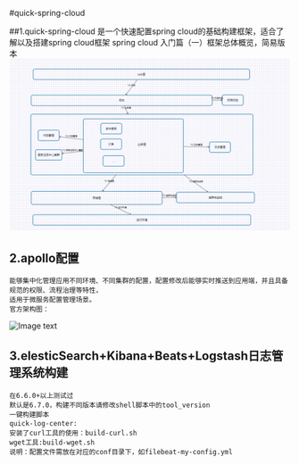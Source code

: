 #quick-spring-cloud

##1.quick-spring-cloud 是一个快速配置spring cloud的基础构建框架，适合了解以及搭建spring cloud框架
    spring cloud 入门篇（一）框架总体概览，简易版本
![Image text](https://raw.githubusercontent.com/wofeiwoshifeifei/quick-spring-cloud/master/asserts/easyModel.jpg)

## 2.apollo配置
    能够集中化管理应用不同环境、不同集群的配置，配置修改后能够实时推送到应用端，并且具备规范的权限、流程治理等特性，
    适用于微服务配置管理场景。
    官方架构图：
![Image text](https://raw.githubusercontent.com/ctripcorp/apollo/master/doc/images/apollo-deployment.png)
    
 
## 3.elesticSearch+Kibana+Beats+Logstash日志管理系统构建
    在6.6.0+以上测试过
    默认是6.7.0，构建不同版本请修改shell脚本中的tool_version
    一键构建脚本
    quick-log-center: 
    安装了curl工具的使用：build-curl.sh
    wget工具:build-wget.sh
    说明：配置文件需放在对应的conf目录下，如filebeat-my-config.yml